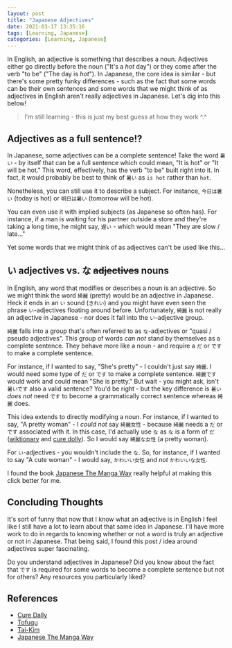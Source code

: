```yaml
---
layout: post
title: "Japanese Adjectives"
date: 2021-03-17 13:35:16
tags: [Learning, Japanese]
categories: [Learning, Japanese]
---
```


In English, an adjective is something that describes a noun. Adjectives either go directly
before the noun ("It's a _hot_ day") or they come after the verb "to be"
("The day is _hot_"). In Japanese, the core idea is similar - but there's some pretty
funky differences - such as the fact that some words can be their own sentences and
some words that we might think of as adjectives in English aren't really adjectives
in Japanese. Let's dig into this below!

> I'm still learning - this is just my best guess at how they work ^.^

## Adjectives as a full sentence!?

In Japanese, some adjectives can be a complete sentence! Take the word `暑い` -
by itself that can be a full sentence which could mean, "It is hot" or
"It will be hot." This word, effectively, has the verb "to be" built right into it.
In fact, it would probably be best to think of `暑い` as `is hot` rather than `hot`.

Nonetheless, you can still use it to describe a subject. For instance, `今日は暑い`
(today is hot) or `明日は暑い` (tomorrow will be hot).

You can even use it with implied subjects (as Japanese so often has). For instance, if
a man is waiting for his partner outside a store and they're taking a long time, he
might say, `遅い` - which would mean "They are slow / late..."

Yet some words that we might think of as adjectives can't be used like this...

## い adjectives vs. な ~~adjectives~~ nouns

In English, any word that modifies or describes a noun is an adjective. So we might
think the word `綺麗` (pretty) would be an adjective in Japanese. Heck it ends in
an `い` sound (`きれい`) and you might have even seen the phrase `い`-adjectives floating
around before. Unfortunately, `綺麗` is not really an adjective in Japanese - nor does
it fall into the `い`-adjective group.

`綺麗` falls into a group that's often referred to as `な`-adjectives or
"quasi / pseudo adjectives". This group of words _can not_ stand by themselves as a
complete sentence. They behave more like a noun - and require a `だ` or `です` to make
a complete sentence.

For instance, if I wanted to say, "She's pretty" - I couldn't just say `綺麗`. I would
need some type of `だ` or `です` to make a complete sentence. `綺麗です` would work and
could mean "She is pretty." But wait - you might ask, isn't `暑いです` also a valid
sentence? You'd be right - but the key difference is `暑い` _does not_ need `です` to
become a grammatically correct sentence whereas `綺麗` does.

This idea extends to directly modifying a noun. For instance, if I wanted to say,
"A pretty woman" - I _could not_ say `綺麗女性` - because `綺麗` needs a `だ` or `です`
associated with it. In this case, I'd actually use `な` as `な` is a form of `だ`
([wiktionary](https://en.wiktionary.org/wiki/%E3%81%A0#Usage_notes) and [cure dolly](https://learnjapaneseonline.info/2015/04/21/i-and-na-adjectives-what-the-textbooks-dont-tell-you/)).
So I would say `綺麗な女性` (a pretty woman).

For `い`-adjectives - you wouldn't include the `な`.
So, for instance, if I wanted to say "A cute woman" - I would say, `かわいい女性` and _not_
`かわいいな女性`.

I found the book [Japanese The Manga Way](https://www.amazon.com/Japanese-Manga-Way-Illustrated-Structure/dp/1880656906)
really helpful at making this click better for me.

## Concluding Thoughts

It's sort of funny that now that I know what an adjective is in English I feel like I still have
a lot to learn about that same idea in Japanese. I'll have more work to do in regards to knowing
whether or not a word is truly an adjective or not in Japanese. That being said, I found this post
/ idea around adjectives super fascinating.

Do you understand adjectives in Japanese? Did you know about the fact that `です` is required for
some words to become a complete sentence but not for others? Any resources you particularly liked?

## References

- [Cure Dally](https://learnjapaneseonline.info/2015/04/21/i-and-na-adjectives-what-the-textbooks-dont-tell-you/)
- [Tofugu](https://www.tofugu.com/japanese-grammar/i-adjective/)
- [Tai-Kim](http://www.guidetojapanese.org/learn/grammar/adjectives)
- [Japanese The Manga Way](https://www.amazon.com/Japanese-Manga-Way-Illustrated-Structure/dp/1880656906)

